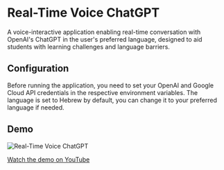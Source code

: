 # Real-Time Voice ChatGPT

A voice-interactive application enabling real-time conversation with OpenAI's ChatGPT in the user's preferred language, designed to aid students with learning challenges and language barriers.


## Configuration
Before running the application, you need to set your OpenAI and Google Cloud API credentials in the respective environment variables. The language is set to Hebrew by default, you can change it to your preferred language if needed.


## Demo
![Real-Time Voice ChatGPT](https://img.youtube.com/vi/_gux-FcU9l4/0.jpg)

[Watch the demo on YouTube](https://youtu.be/_gux-FcU9l4)
